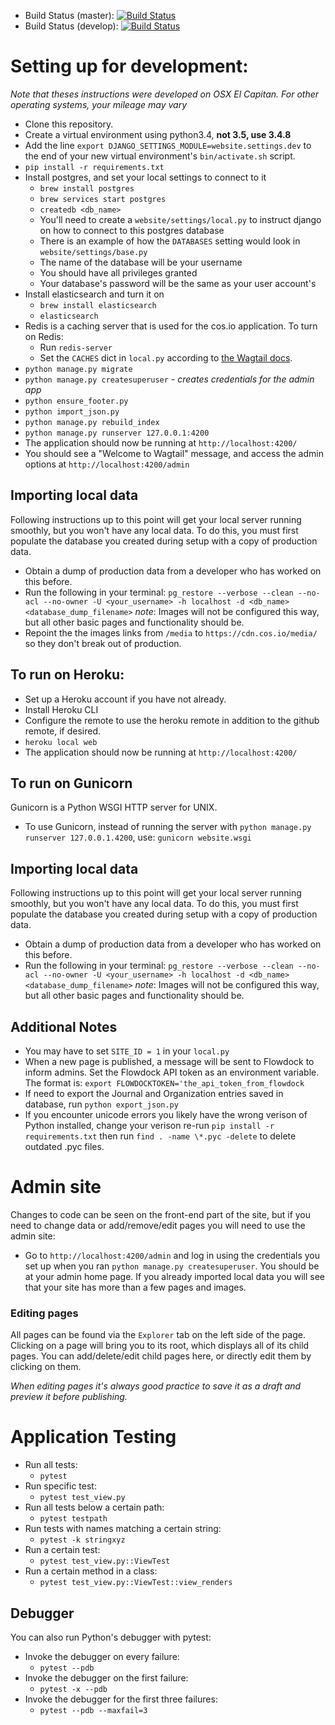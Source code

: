 
- Build Status (master): [![Build Status](https://travis-ci.org/CenterForOpenScience/cos.io.svg?branch=master)](https://travis-ci.org/CenterForOpenScience/cos.io)
- Build Status (develop): [![Build Status](https://travis-ci.org/CenterForOpenScience/cos.io.svg?branch=develop)](https://travis-ci.org/CenterForOpenScience/cos.io)

# Setting up for development:
*Note that theses instructions were developed on OSX El Capitan.*
*For other operating systems, your mileage may vary*

- Clone this repository.
- Create a virtual environment using python3.4, **not 3.5, use 3.4.8**
- Add the line `export DJANGO_SETTINGS_MODULE=website.settings.dev` to the end of your new virtual environment's `bin/activate.sh` script.
- `pip install -r requirements.txt`
- Install postgres, and set your local settings to connect to it
    - `brew install postgres`
    - `brew services start postgres`
    - `createdb <db_name>`
    - You'll need to create a `website/settings/local.py` to instruct django on how to connect to this postgres database
    - There is an example of how the `DATABASES` setting would look in `website/settings/base.py`
    - The name of the database will be your username
    - You should have all privileges granted
    - Your database's password will be the same as your user account's
- Install elasticsearch and turn it on
    - `brew install elasticsearch`
    - `elasticsearch`
- Redis is a caching server that is used for the cos.io application.  To turn on Redis:
    - Run `redis-server`
    - Set the `CACHES` dict in `local.py` according to [the Wagtail docs](http://docs.wagtail.io/en/v0.8.7/howto/performance.html#cache).
- `python manage.py migrate`
- `python manage.py createsuperuser` <i>- creates credentials for the admin app</i>
- `python ensure_footer.py`
- `python import_json.py`
- `python manage.py rebuild_index`
- `python manage.py runserver 127.0.0.1:4200`
- The application should now be running at `http://localhost:4200/`
- You should see a "Welcome to Wagtail" message, and access the admin options at `http://localhost:4200/admin`

## Importing local data
Following instructions up to this point will get your local server running smoothly, but you won't have any local data.
To do this, you must first populate the database you created during setup with a copy of production data.
- Obtain a dump of production data from a developer who has worked on this before.
- Run the following in your terminal: `pg_restore --verbose --clean --no-acl --no-owner -U <your_username> -h localhost -d <db_name> <database_dump_filename>`
*note*: Images will not be configured this way, but all other basic pages and functionality should be.
- Repoint the the images links from `/media` to `https://cdn.cos.io/media/` so they don't break out of production.

## To run on Heroku:
- Set up a Heroku account if you have not already.
- Install Heroku CLI
- Configure the remote to use the heroku remote in addition to the github remote, if desired.
- `heroku local web`
- The application should now be running at `http://localhost:4200/`

## To run on Gunicorn
Gunicorn is a Python WSGI HTTP server for UNIX.
- To use Gunicorn, instead of running the server with `python manage.py runserver 127.0.0.1.4200`, use: `gunicorn website.wsgi`

## Importing local data
Following instructions up to this point will get your local server running smoothly, but you won't have any local data.
To do this, you must first populate the database you created during setup with a copy of production data.
- Obtain a dump of production data from a developer who has worked on this before.
- Run the following in your terminal: `pg_restore --verbose --clean --no-acl --no-owner -U <your_username> -h localhost -d <db_name> <database_dump_filename>`
*note*: Images will not be configured this way, but all other basic pages and functionality should be.

## Additional Notes
- You may have to set `SITE_ID = 1` in your `local.py`
- When a new page is published, a message will be sent to Flowdock to inform admins. Set the Flowdock API token as an environment variable.
The format is: `export FLOWDOCKTOKEN='the_api_token_from_flowdock`
- If need to export the Journal and Organization entries saved in database, run `python export_json.py`
- If you encounter unicode errors you likely have the wrong verison of Python installed, change your verison re-run `pip install -r requirements.txt`
 then run `find . -name \*.pyc -delete` to delete outdated .pyc files.

# Admin site
Changes to code can be seen on the front-end part of the site, but if you need to change data or add/remove/edit pages you will need to use the admin site:
- Go to `http://localhost:4200/admin` and log in using the credentials you set up when you ran `python manage.py createsuperuser`.
You should be at your admin home page.  If you already imported local data you will see that your site has more than a few pages and images.  
### Editing pages
All pages can be found via the `Explorer` tab on the left side of the page.  Clicking on a page will bring you to its root, which displays all of its child pages.  You can add/delete/edit child pages here, or directly edit them by clicking on them.

*When editing pages it's always good practice to save it as a draft and preview it before publishing.*

# Application Testing
- Run all tests:
    - `pytest`
- Run specific test:
    - `pytest test_view.py`
- Run all tests below a certain path:
    - `pytest testpath`
- Run tests with names matching a certain string:
    - `pytest -k stringxyz`
- Run a certain test:
    - `pytest test_view.py::ViewTest`
- Run a certain method in a class:
    - `pytest test_view.py::ViewTest::view_renders`
    
## Debugger
You can also run Python's debugger with pytest:
- Invoke the debugger on every failure:
    - `pytest --pdb`
- Invoke the debugger on the first failure:
    - `pytest -x --pdb`
- Invoke the debugger for the first three failures:
    - `pytest --pdb --maxfail=3`
